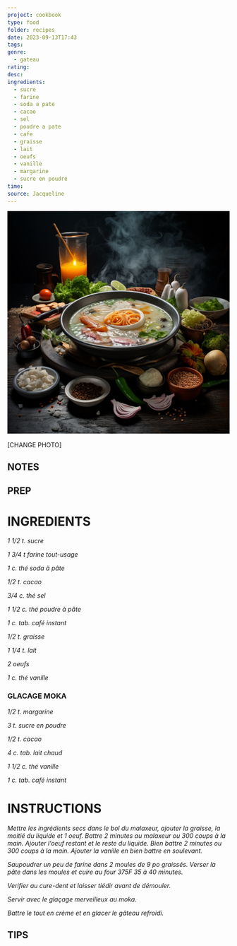 ```yaml
---
project: cookbook
type: food
folder: recipes
date: 2023-09-13T17:43
tags: 
genre:
  - gateau
rating: 
desc: 
ingredients:
  - sucre
  - farine
  - soda a pate
  - cacao
  - sel
  - poudre a pate
  - cafe
  - graisse
  - lait
  - oeufs
  - vanille
  - margarine
  - sucre en poudre
time: 
source: Jacqueline
---
```


![IMAGE](_default.png)


[CHANGE PHOTO]


## NOTES




## PREP


# INGREDIENTS

_1 1/2 t. sucre_

_1 3/4 t farine tout-usage_

_1 c. thé soda à pâte_

_1/2 t. cacao_

_3/4 c. thé sel_

_1 1/2 c. thé poudre à pâte_

_1 c. tab. café instant_

_1/2 t. graisse_

_1 1/4 t. lait_

_2 oeufs_

_1 c. thé vanille_


### GLACAGE MOKA

_1/2 t. margarine_

_3 t. sucre en poudre_

_1/2 t. cacao_

_4 c. tab. lait chaud_

_1 1/2 c. thé vanille_

_1 c. tab. café instant_

# INSTRUCTIONS

_Mettre les ingrédients secs dans le bol du_
_malaxeur, ajouter la graisse, la moitié du liquide_
_et 1 oeuf. Battre 2 minutes au malaxeur_
_ou 300 coups à la main. Ajouter l’oeuf restant_
_et le reste du liquide. Bien battre 2 minutes_
_ou 300 coups à la main. Ajouter la vanille en_
_bien battre en soulevant._

_Saupoudrer un peu de farine dans 2 moules_
_de 9 po graissés. Verser la pâte dans les moules_
_et cuire au four 375F 35 à 40 minutes._

_Verifier au cure-dent et laisser tiédir avant de_
_démouler._

_Servir avec le glaçage merveilleux au moka._

_Battre le tout en crème et en glacer le gâteau_
_refroidi._




## TIPS



